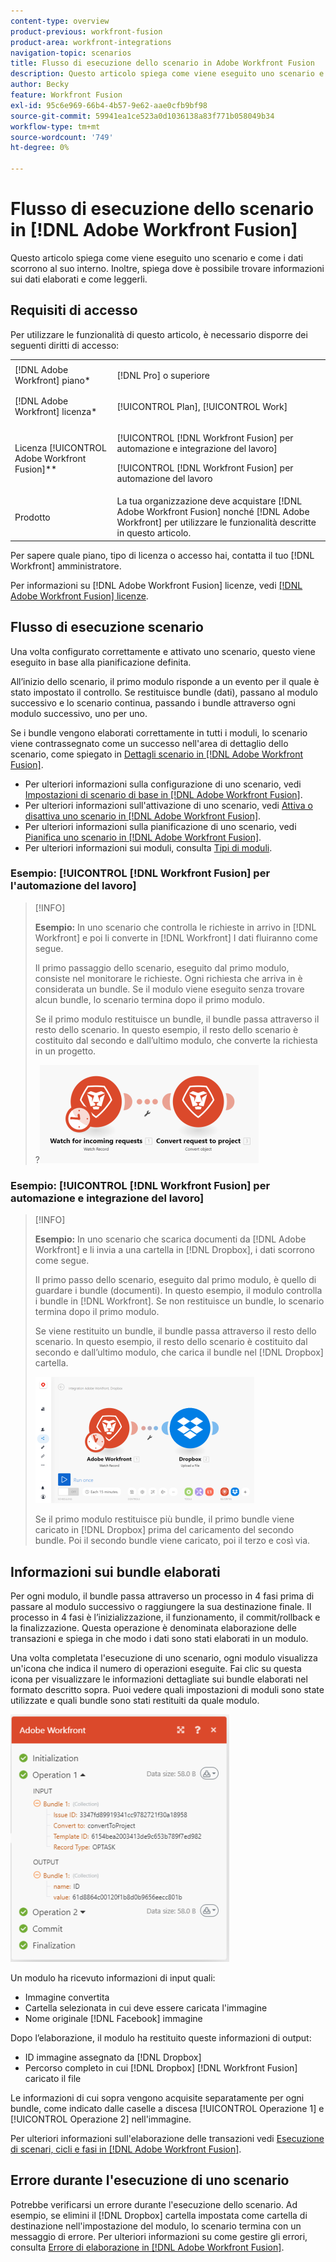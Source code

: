```yaml
---
content-type: overview
product-previous: workfront-fusion
product-area: workfront-integrations
navigation-topic: scenarios
title: Flusso di esecuzione dello scenario in Adobe Workfront Fusion
description: Questo articolo spiega come viene eseguito uno scenario e come i dati scorrono al suo interno. Inoltre, spiega dove è possibile trovare informazioni sui dati elaborati e come leggerli.
author: Becky
feature: Workfront Fusion
exl-id: 95c6e969-66b4-4b57-9e62-aae0cfb9bf98
source-git-commit: 59941ea1ce523a0d1036138a83f771b058049b34
workflow-type: tm+mt
source-wordcount: '749'
ht-degree: 0%

---
```


# Flusso di esecuzione dello scenario in [!DNL Adobe Workfront Fusion]

Questo articolo spiega come viene eseguito uno scenario e come i dati scorrono al suo interno. Inoltre, spiega dove è possibile trovare informazioni sui dati elaborati e come leggerli.

## Requisiti di accesso

Per utilizzare le funzionalità di questo articolo, è necessario disporre dei seguenti diritti di accesso:

<table style="table-layout:auto"> 
 <col> 
 <col> 
 <tbody> 
  <tr> 
    <td role="rowheader">[!DNL Adobe Workfront] piano*</td> 
   <td> <p>[!DNL Pro] o superiore</p> </td> 
  </tr> 
  <tr data-mc-conditions=""> 
   <td role="rowheader">[!DNL Adobe Workfront] licenza*</td> 
   <td> <p>[!UICONTROL Plan], [!UICONTROL Work]</p> </td> 
  </tr> 
  <tr> 
   <td role="rowheader">Licenza [!UICONTROL Adobe Workfront Fusion]**</td> 
   <td> <p>[!UICONTROL [!DNL Workfront Fusion] per automazione e integrazione del lavoro] </p><p>[!UICONTROL [!DNL Workfront Fusion] per automazione del lavoro </p>  </td> 
  </tr> 
  <tr> 
   <td role="rowheader">Prodotto</td> 
   <td>La tua organizzazione deve acquistare [!DNL Adobe Workfront Fusion] nonché [!DNL Adobe Workfront] per utilizzare le funzionalità descritte in questo articolo.</td> 
  </tr> 
 </tbody> 
</table>

Per sapere quale piano, tipo di licenza o accesso hai, contatta il tuo [!DNL Workfront] amministratore.

Per informazioni su [!DNL Adobe Workfront Fusion] licenze, vedi [[!DNL Adobe Workfront Fusion] licenze](../../workfront-fusion/get-started/license-automation-vs-integration.md).

## Flusso di esecuzione scenario

Una volta configurato correttamente e attivato uno scenario, questo viene eseguito in base alla pianificazione definita.

All’inizio dello scenario, il primo modulo risponde a un evento per il quale è stato impostato il controllo. Se restituisce bundle (dati), passano al modulo successivo e lo scenario continua, passando i bundle attraverso ogni modulo successivo, uno per uno.

Se i bundle vengono elaborati correttamente in tutti i moduli, lo scenario viene contrassegnato come un successo nell&#39;area di dettaglio dello scenario, come spiegato in [Dettagli scenario in [!DNL Adobe Workfront Fusion]](../../workfront-fusion/scenarios/scenario-detail.md).

* Per ulteriori informazioni sulla configurazione di uno scenario, vedi [Impostazioni di scenario di base in [!DNL Adobe Workfront Fusion]](../../workfront-fusion/scenarios/basic-scenario-settings.md).
* Per ulteriori informazioni sull&#39;attivazione di uno scenario, vedi [Attiva o disattiva uno scenario in [!DNL Adobe Workfront Fusion]](../../workfront-fusion/scenarios/activate-or-inactivate-scenario.md).
* Per ulteriori informazioni sulla pianificazione di uno scenario, vedi [Pianifica uno scenario in [!DNL Adobe Workfront Fusion]](../../workfront-fusion/scenarios/schedule-a-scenario.md).
* Per ulteriori informazioni sui moduli, consulta [Tipi di moduli](../../workfront-fusion/modules/module-types.md).

### Esempio: [!UICONTROL [!DNL Workfront Fusion] per l&#39;automazione del lavoro]

>[!INFO]
>
>**Esempio:** In uno scenario che controlla le richieste in arrivo in [!DNL Workfront] e poi li converte in [!DNL Workfront] I dati fluiranno come segue.
>
>Il primo passaggio dello scenario, eseguito dal primo modulo, consiste nel monitorare le richieste. Ogni richiesta che arriva in è considerata un bundle. Se il modulo viene eseguito senza trovare alcun bundle, lo scenario termina dopo il primo modulo.
>
>Se il primo modulo restituisce un bundle, il bundle passa attraverso il resto dello scenario. In questo esempio, il resto dello scenario è costituito dal secondo e dall’ultimo modulo, che converte la richiesta in un progetto.
>
>?![](assets/example-execution-flow-wf-only-350x157.png)

### Esempio: [!UICONTROL [!DNL Workfront Fusion] per automazione e integrazione del lavoro]

>[!INFO]
>
>**Esempio:** In uno scenario che scarica documenti da [!DNL Adobe Workfront] e li invia a una cartella in [!DNL Dropbox], i dati scorrono come segue.
>
>Il primo passo dello scenario, eseguito dal primo modulo, è quello di guardare i bundle (documenti). In questo esempio, il modulo controlla i bundle in [!DNL Workfront]. Se non restituisce un bundle, lo scenario termina dopo il primo modulo.
>
>Se viene restituito un bundle, il bundle passa attraverso il resto dello scenario. In questo esempio, il resto dello scenario è costituito dal secondo e dall’ultimo modulo, che carica il bundle nel [!DNL Dropbox] cartella.
>
>![](assets/example-wf-dropbox-scen-execution-flow-350x202.png)
>
>Se il primo modulo restituisce più bundle, il primo bundle viene caricato in [!DNL Dropbox] prima del caricamento del secondo bundle. Poi il secondo bundle viene caricato, poi il terzo e così via.

## Informazioni sui bundle elaborati

Per ogni modulo, il bundle passa attraverso un processo in 4 fasi prima di passare al modulo successivo o raggiungere la sua destinazione finale. Il processo in 4 fasi è l’inizializzazione, il funzionamento, il commit/rollback e la finalizzazione. Questa operazione è denominata elaborazione delle transazioni e spiega in che modo i dati sono stati elaborati in un modulo.

Una volta completata l&#39;esecuzione di uno scenario, ogni modulo visualizza un&#39;icona che indica il numero di operazioni eseguite. Fai clic su questa icona per visualizzare le informazioni dettagliate sui bundle elaborati nel formato descritto sopra. Puoi vedere quali impostazioni di moduli sono state utilizzate e quali bundle sono stati restituiti da quale modulo.

![](assets/info-processed-bundles-350x396.png)

Un modulo ha ricevuto informazioni di input quali:

* Immagine convertita
* Cartella selezionata in cui deve essere caricata l&#39;immagine
* Nome originale [!DNL Facebook] immagine

Dopo l’elaborazione, il modulo ha restituito queste informazioni di output:

* ID immagine assegnato da [!DNL Dropbox]
* Percorso completo in cui [!DNL Dropbox] [!DNL Workfront Fusion] caricato il file

Le informazioni di cui sopra vengono acquisite separatamente per ogni bundle, come indicato dalle caselle a discesa [!UICONTROL Operazione 1] e [!UICONTROL Operazione 2] nell&#39;immagine.

Per ulteriori informazioni sull&#39;elaborazione delle transazioni vedi [Esecuzione di scenari, cicli e fasi in [!DNL Adobe Workfront Fusion]](../../workfront-fusion/scenarios/scenario-execution-cycles-phases.md).

## Errore durante l&#39;esecuzione di uno scenario

Potrebbe verificarsi un errore durante l&#39;esecuzione dello scenario. Ad esempio, se elimini il [!DNL Dropbox] cartella impostata come cartella di destinazione nell&#39;impostazione del modulo, lo scenario termina con un messaggio di errore. Per ulteriori informazioni su come gestire gli errori, consulta [Errore di elaborazione in [!DNL Adobe Workfront Fusion]](../../workfront-fusion/errors/error-processing.md).
